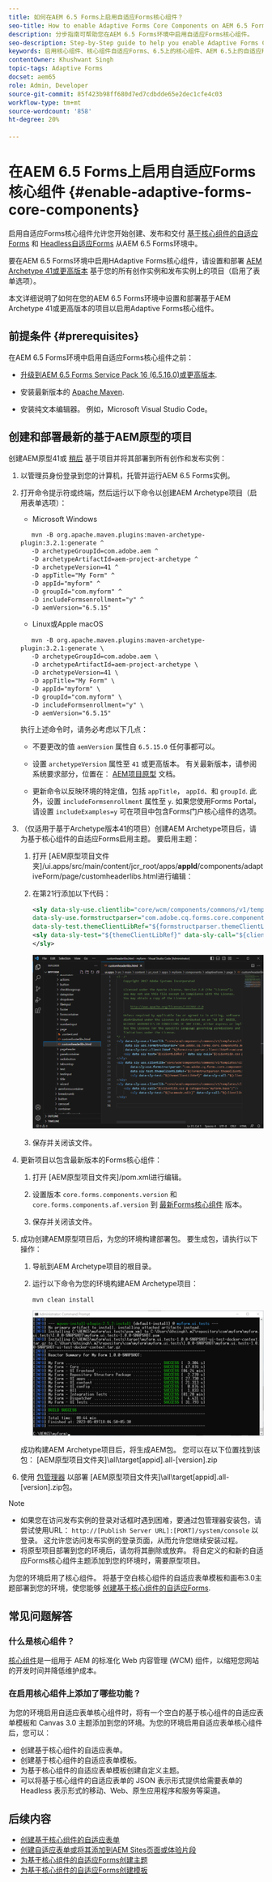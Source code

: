 ```yaml
---
title: 如何在AEM 6.5 Forms上启用自适应Forms核心组件？
seo-title: How to enable Adaptive Forms Core Components on AEM 6.5 Forms?
description: 分步指南可帮助您在AEM 6.5 Forms环境中启用自适应Forms核心组件。
seo-description: Step-by-Step guide to help you enable Adaptive Forms Core Components on an AEM 6.5 Forms environment.
keywords: 启用核心组件、核心组件自适应Forms、6.5上的核心组件、AEM 6.5上的自适应Forms核心组件、AEM 6.5上的AF核心组件、AEM 6.5 Forms核心组件
contentOwner: Khushwant Singh
topic-tags: Adaptive Forms
docset: aem65
role: Admin, Developer
source-git-commit: 85f423b98ff680d7ed7cdbdde65e2dec1cfe4c03
workflow-type: tm+mt
source-wordcount: '858'
ht-degree: 20%

---
```



# 在AEM 6.5 Forms上启用自适应Forms核心组件 {#enable-adaptive-forms-core-components}

启用自适应Forms核心组件允许您开始创建、发布和交付 [基于核心组件的自适应Forms](create-an-adaptive-form-core-components.md) 和 [Headless自适应Forms](https://experienceleague.adobe.com/docs/experience-manager-headless-adaptive-forms/using/overview.html) 从AEM 6.5 Forms环境中。

要在AEM 6.5 Forms环境中启用HAdaptive Forms核心组件，请设置和部署 [AEM Archetype 41或更高版本](https://experienceleague.adobe.com/docs/experience-manager-core-components/using/developing/archetype/overview.html) 基于您的所有创作实例和发布实例上的项目（启用了表单选项）。

本文详细说明了如何在您的AEM 6.5 Forms环境中设置和部署基于AEM Archetype 41或更高版本的项目以启用Adaptive Forms核心组件。


## 前提条件 {#prerequisites}

在AEM 6.5 Forms环境中启用自适应Forms核心组件之前：

* [升级到AEM 6.5 Forms Service Pack 16 (6.5.16.0)或更高版本](https://experienceleague.adobe.com/docs/experience-manager-65/release-notes/aem-forms-current-service-pack-installation-instructions.html).

* 安装最新版本的 [Apache Maven](https://maven.apache.org/download.cgi).

* 安装纯文本编辑器。 例如，Microsoft Visual Studio Code。

## 创建和部署最新的基于AEM原型的项目

创建AEM原型41或 [稍后](https://github.com/adobe/aem-project-archetype) 基于项目并将其部署到所有创作和发布实例：

1. 以管理员身份登录到您的计算机，托管并运行AEM 6.5 Forms实例。
1. 打开命令提示符或终端，然后运行以下命令以创建AEM Archetype项目（启用表单选项）：

   * Microsoft Windows

   ```Shell
      mvn -B org.apache.maven.plugins:maven-archetype-plugin:3.2.1:generate ^
      -D archetypeGroupId=com.adobe.aem ^
      -D archetypeArtifactId=aem-project-archetype ^
      -D archetypeVersion=41 ^
      -D appTitle="My Form" ^
      -D appId="myform" ^
      -D groupId="com.myform" ^
      -D includeFormsenrollment="y" ^
      -D aemVersion="6.5.15" 
   ```

   * Linux或Apple macOS

   ```Shell
      mvn -B org.apache.maven.plugins:maven-archetype-plugin:3.2.1:generate \
      -D archetypeGroupId=com.adobe.aem \
      -D archetypeArtifactId=aem-project-archetype \
      -D archetypeVersion=41 \
      -D appTitle="My Form" \
      -D appId="myform" \
      -D groupId="com.myform" \
      -D includeFormsenrollment="y" \
      -D aemVersion="6.5.15" 
   ```

   执行上述命令时，请务必考虑以下几点：

   * 不要更改的值 `aemVersion` 属性自 `6.5.15.0` 任何事都可以。

   * 设置 `archetypeVersion` 属性至 `41` 或更高版本。 有关最新版本，请参阅系统要求部分，位置在： [AEM项目原型](https://github.com/adobe/aem-project-archetype) 文档。

   * 更新命令以反映环境的特定值，包括 `appTitle`， `appId`、和 `groupId`. 此外，设置  `includeFormsenrollment` 属性至 `y`. 如果您使用Forms Portal，请设置 `includeExamples=y` 可在项目中包含Forms门户核心组件的选项。


1. （仅适用于基于Archetype版本41的项目）创建AEM Archetype项目后，请为基于核心组件的自适应Forms启用主题。 要启用主题：

   1. 打开 [AEM原型项目文件夹]/ui.apps/src/main/content/jcr_root/apps/__appId__/components/adaptiveForm/page/customheaderlibs.html进行编辑：

   1. 在第21行添加以下代码：

      ```XML
      <sly data-sly-use.clientlib="core/wcm/components/commons/v1/templates/clientlib.html"
      data-sly-use.formstructparser="com.adobe.cq.forms.core.components.models.form.FormStructureParser"
      data-sly-test.themeClientLibRef="${formstructparser.themeClientLibRefFromFormContainer}">
      <sly data-sly-test="${themeClientLibRef}" data-sly-call="${clientlib.css @ categories=themeClientLibRef}"/>
      </sly>
      ```

      ![在第21行添加上述代码](/help/forms/using/assets/code-to-enable-themes.png)

   1. 保存并关闭该文件。

1. 更新项目以包含最新版本的Forms核心组件：

   1. 打开 [AEM原型项目文件夹]/pom.xml进行编辑。
   1. 设置版本 `core.forms.components.version` 和 `core.forms.components.af.version` 到 [最新Forms核心组件](https://github.com/adobe/aem-core-forms-components/tree/release/650) 版本。

   1. 保存并关闭该文件。


1. 成功创建AEM原型项目后，为您的环境构建部署包。 要生成包，请执行以下操作：

   1. 导航到AEM Archetype项目的根目录。

   1. 运行以下命令为您的环境构建AEM Archetype项目：

      ```Shell
      mvn clean install
      ```

      ![archetypebuild-success](/help/forms/using/assets/corecomponent-build-successful.png)


   成功构建AEM Archetype项目后，将生成AEM包。 您可以在以下位置找到该包： [AEM原型项目文件夹]\all\target\[appid].all-[version].zip

1. 使用 [包管理器](https://experienceleague.adobe.com/docs/experience-manager-65/administering/contentmanagement/package-manager.html?lang=en) 以部署 [AEM原型项目文件夹]\all\target\[appid].all-[version].zip包。

>[!NOTE]
>
>
>
> * 如果您在访问发布实例的登录对话框时遇到困难，要通过包管理器安装包，请尝试使用URL： `http://[Publish Server URL]:[PORT]/system/console` 以登录。 这允许您访问发布实例的登录页面，从而允许您继续安装过程。
> * 将原型项目部署到您的环境后，请勿将其删除或放弃。 将自定义的和新的自适应Forms核心组件主题添加到您的环境时，需要原型项目。

为您的环境启用了核心组件。 将基于空白核心组件的自适应表单模板和画布3.0主题部署到您的环境，使您能够 [创建基于核心组件的自适应Forms](create-an-adaptive-form-core-components.md).

## 常见问题解答

### 什么是核心组件？

[核心组件](https://experienceleague.adobe.com/docs/experience-manager-core-components/using/introduction.html)是一组用于 AEM 的标准化 Web 内容管理 (WCM) 组件，以缩短您网站的开发时间并降低维护成本。

### 在启用核心组件上添加了哪些功能？


为您的环境启用自适应表单核心组件时，将有一个空白的基于核心组件的自适应表单模板和 Canvas 3.0 主题添加到您的环境。为您的环境启用自适应表单核心组件后，您可以：

* 创建基于核心组件的自适应表单。
* 创建基于核心组件的自适应表单模板。
* 为基于核心组件的自适应表单模板创建自定义主题。
* 可以将基于核心组件的自适应表单的 JSON 表示形式提供给需要表单的 Headless 表示形式的移动、Web、原生应用程序和服务等渠道。

## 后续内容

* [创建基于核心组件的自适应表单](/help/forms/using/create-an-adaptive-form-core-components.md)
* [创建自适应表单或将其添加到AEM Sites页面或体验片段](/help/forms/using/create-or-add-an-adaptive-form-to-aem-sites-page.md)
* [为基于核心组件的自适应Forms创建主题](create-or-customize-themes-for-adaptive-forms-core-components.md)
* [为基于核心组件的自适应Forms创建模板](template-editor.md)